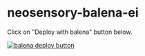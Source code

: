 # neosensory-balena-ei

Click on "Deploy with balena" button below.

[![balena deploy button](https://balena.io/deploy.svg)](https://dashboard.balena-cloud.com/deploy?repoUrl=https://github.com/just4give/neosensory-balena-ei&defaultDeviceType=raspberrypi4-64)
